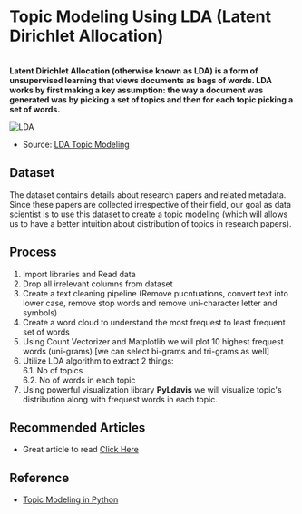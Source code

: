 # Topic Modeling Using LDA (Latent Dirichlet Allocation)

<br/>
<b>Latent Dirichlet Allocation (otherwise known as LDA) is a form of unsupervised learning that views documents as bags of words. LDA works by first making a key assumption: the way a document was generated was by picking a set of topics and then for each topic picking a set of words.</b><br/>

![LDA](https://3.bp.blogspot.com/-5ZSDw3tP1ho/V1WU4aNqPbI/AAAAAAAAAP0/5phmpChHY_IoTyVztSxZIapC1LYqKpVoQCLcB/s1600/lda.jpg)

* Source: <a href=https://towardsdatascience.com/lda-topic-modeling-an-explanation-e184c90aadcd>LDA Topic Modeling</a>
## Dataset <br/>
</t> The dataset contains details about research papers and related metadata. Since these papers are collected irrespective of their field, our goal as data scientist is to use this dataset to create a topic modeling (which will allows us to have a better intuition about distribution of topics in research papers). 

## Process<br/>
1. Import libraries and Read data 
 2. Drop all irrelevant columns from dataset<br/>
  3. Create a text cleaning pipeline (Remove pucntuations, convert text into lower case, remove stop words and remove uni-character letter and symbols)<br/>
  4. Create a word cloud to understand the most frequest to least frequent set of words<br/>
  5. Using Count Vectorizer and Matplotlib we will plot 10 highest frequest words (uni-grams) [we can select bi-grams and tri-grams as well]<br/>
  6. Utilize LDA algorithm to extract 2 things:<br/>
    <t> 6.1. No of topics<br/>
        6.2. No of words in each topic <br/>
    </t>
  7. Using powerful visualization library <b>PyLdavis</b> we will visualize topic's distribution along with frequest words in each topic.<br/>
## Recommended Articles
* Great article to read <a href=https://towardsdatascience.com/end-to-end-topic-modeling-in-python-latent-dirichlet-allocation-lda-35ce4ed6b3e0>Click Here</a>
## Reference 
* <a href=https://towardsdatascience.com/end-to-end-topic-modeling-in-python-latent-dirichlet-allocation-lda-35ce4ed6b3e0>Topic Modeling in Python</a>
